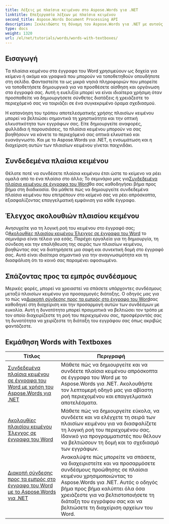 ```yaml
---
title: Λέξεις με πλαίσια κειμένου στο Aspose.Words για .NET
linktitle: Επεξεργασία λέξεων με πλαίσια κειμένου
second_title: Aspose.Words Document Processing API
description: Ξεκλειδώστε τη δύναμη του Aspose.Words για .NET με αυτούς τους λεπτομερείς οδηγούς για την εργασία με πλαίσια κειμένου, τη βελτίωση του σχεδιασμού και της λειτουργικότητας των εγγράφων.
type: docs
weight: 1320
url: /el/net/tutorials/words/words-with-textboxes/
---
```

## Εισαγωγή

Τα πλαίσια κειμένου στα έγγραφα του Word χρησιμεύουν ως δοχεία για κείμενο ή ακόμα και γραφικά που μπορούν να τοποθετηθούν οπουδήποτε στη σελίδα. Φανταστείτε τα ως μικρά νησιά πληροφοριών που μπορείτε να τοποθετήσετε δημιουργικά για να προσθέσετε αίσθηση και οργάνωση στα έγγραφά σας. Αυτή η ευελιξία μπορεί να είναι ιδιαίτερα χρήσιμη όταν προσπαθείτε να δημιουργήσετε σύνθετες διατάξεις ή χρειάζεστε το περιεχόμενό σας να ταιριάζει σε ένα συγκεκριμένο όραμα σχεδιασμού.

Η κατανόηση του τρόπου αποτελεσματικής χρήσης πλαισίων κειμένου μπορεί να βελτιώσει σημαντικά τη χρηστικότητα και την οπτική ελκυστικότητα των εγγράφων σας. Είτε δημιουργείτε αναφορές, φυλλάδια ή παρουσιάσεις, τα πλαίσια κειμένου μπορούν να σας βοηθήσουν να κάνετε το περιεχόμενό σας οπτικά ελκυστικό και ευανάγνωστο. Και με το Aspose.Words για .NET, η ενσωμάτωση και η διαχείριση αυτών των πλαισίων κειμένου γίνεται παιχνιδάκι.

## Συνδεδεμένα πλαίσια κειμένου

 Θέλατε ποτέ να συνδέσετε πλαίσια κειμένου έτσι ώστε το κείμενο να ρέει ομαλά από το ένα πλαίσιο στο άλλο; Το σεμινάριο μας για[Συνδεδεμένα πλαίσια κειμένου σε έγγραφα του Word](./linked-text-boxes/)θα σας καθοδηγήσει βήμα προς βήμα στη διαδικασία. Θα μάθετε πώς να δημιουργείτε συνδεδεμένα πλαίσια κειμένου που επιτρέπουν στο κείμενό σας να ρέει απρόσκοπτα, εξασφαλίζοντας επαγγελματική εμφάνιση για κάθε έγγραφο.

## Έλεγχος ακολουθιών πλαισίου κειμένου

 Ανησυχείτε για τη λογική ροή του κειμένου στο έγγραφό σας; Ο[Ακολουθίες πλαισίου κειμένου Έλεγχος σε έγγραφα του Word](./textbox-sequences-check/) το σεμινάριο είναι τέλειο για εσάς. Παρέχει εργαλεία για τη δημιουργία, τη σύνδεση και την επαλήθευση της σειράς των πλαισίων κειμένου, βοηθώντας σας να διατηρήσετε μια σαφή και συνεκτική δομή στο έγγραφό σας. Αυτό είναι ιδιαίτερα σημαντικό για την αναγνωσιμότητα και τη διασφάλιση ότι το κοινό σας παραμένει αφοσιωμένο.

## Σπάζοντας προς τα εμπρός συνδέσμους

 Μερικές φορές, μπορεί να χρειαστεί να σπάσετε υπάρχοντες συνδέσμους μεταξύ πλαισίων κειμένου για προσαρμογές διάταξης. Ο οδηγός μας για το πώς να[Διακοπή σύνδεσης προς τα εμπρός στο έγγραφο του Word](./break-forward-link/)σας καθοδηγεί στη διαχείριση και την προσαρμογή αυτών των συνδέσμων με ευκολία. Αυτή η δυνατότητα μπορεί πραγματικά να βελτιώσει τον τρόπο με τον οποίο διαχειρίζεστε τη ροή του περιεχομένου σας, προσφέροντάς σας τη δυνατότητα να χειρίζεστε τη διάταξη του εγγράφου σας όπως ακριβώς φαντάζεστε.

## Εκμάθηση Words with Textboxes
| Τίτλος | Περιγραφή |
| --- | --- |
| [Συνδεδεμένα πλαίσια κειμένου σε έγγραφα του Word με χρήση του Aspose.Words για .NET](./linked-text-boxes/) | Μάθετε πώς να δημιουργείτε και να συνδέετε πλαίσια κειμένου απρόσκοπτα σε έγγραφα του Word με το Aspose.Words για .NET. Ακολουθήστε τον λεπτομερή οδηγό μας για αβίαστη ροή περιεχομένου και επαγγελματικά αποτελέσματα. |
| [Ακολουθίες πλαισίου κειμένου Έλεγχος σε έγγραφα του Word](./textbox-sequences-check/) | Μάθετε πώς να δημιουργείτε εύκολα, να συνδέετε και να ελέγχετε τη σειρά των πλαισίων κειμένου για να διασφαλίζετε τη λογική ροή του περιεχομένου σας. Ιδανικό για προγραμματιστές που θέλουν να βελτιώσουν τη δομή και το σχεδιασμό των εγγράφων. |
| [Διακοπή σύνδεσης προς τα εμπρός στο έγγραφο του Word με το Aspose.Words για .NET](./break-forward-link/) | Ανακαλύψτε πώς μπορείτε να σπάσετε, να διαχειριστείτε και να προσαρμόσετε συνδέσμους προώθησης σε πλαίσια κειμένου χρησιμοποιώντας το Aspose.Words για .NET. Αυτός ο οδηγός βήμα προς βήμα καλύπτει όλα όσα χρειάζεστε για να βελτιστοποιήσετε τη διάταξη του εγγράφου σας και να βελτιώσετε τη διαχείριση αρχείων του Word. |